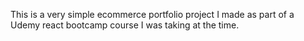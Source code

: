 This is a very simple ecommerce portfolio project I made as part of a Udemy react bootcamp course I was taking at the time.
